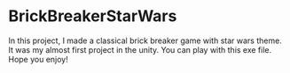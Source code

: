 # BrickBreakerStarWars

In this project, I made a classical brick breaker game with star wars theme. It was my almost first project in the unity. You can play with this exe file. Hope you enjoy!  
